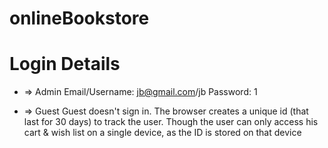 # onlineBookstore

# Login Details

- => Admin
  Email/Username: jb@gmail.com/jb
  Password: 1

- => Guest
  Guest doesn't sign in. The browser creates a unique id (that last for 30 days) to track the user. Though the user can only access his cart & wish list on a single device, as the ID is stored on that device
